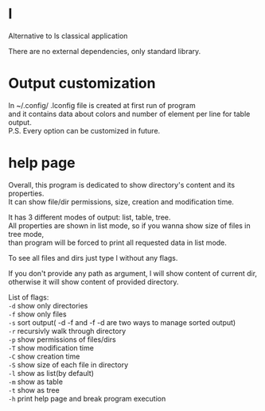 # l
Alternative to ls classical application

There are no external dependencies, only standard library.

# Output customization
In ~/.config/ .lconfig file is created at first run of program<br>
and it contains data about colors and number of element per line for table output.<br>
P.S. Every option can be customized in future.

# help page
Overall, this program is dedicated to show directory's content and its properties.<br>
It can show file/dir permissions, size, creation and modification time.<br>

It has 3 different modes of output: list, table, tree.<br>
All properties are shown in list mode, so if you wanna show size of files in tree mode,<br>
than program will be forced to print all requested data in list mode.<br>

To see all files and dirs just type l without any flags.<br>

If you don't provide any path as argument, l will show content of current dir,<br>
otherwise it will show content of provided directory.<br>


List of flags:<br>
```-d``` show only directories<br>
```-f``` show only files<br>
```-s``` sort output( -d -f and -f -d are two ways to manage sorted output)<br>
```-r``` recursivly walk through directory<br>
```-p``` show permissions of files/dirs<br>
```-T``` show modification time<br>
```-C``` show creation time<br>
```-S``` show size of each file in directory<br>
```-l``` show as list(by default)<br>
```-m``` show as table<br>
```-t``` show as tree<br>
```-h``` print help page and break program execution<br>
